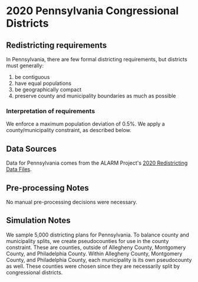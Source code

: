 # 2020 Pennsylvania Congressional Districts

## Redistricting requirements
In Pennsylvania, there are few formal districting requirements, but districts must generally:

1. be contiguous
1. have equal populations
1. be geographically compact
1. preserve county and municipality boundaries as much as possible


### Interpretation of requirements
We enforce a maximum population deviation of 0.5%.
We apply a county/municipality constraint, as described below.

## Data Sources
Data for Pennsylvania comes from the ALARM Project's [2020 Redistricting Data Files](https://alarm-redist.github.io/posts/2021-08-10-census-2020/).

## Pre-processing Notes
No manual pre-processing decisions were necessary.

## Simulation Notes
We sample 5,000 districting plans for Pennsylvania.
To balance county and municipality splits, we create pseudocounties for use in
the county constraint. These are counties, outside of Allegheny County,
Montgomery County, and Philadelphia County. Within Allegheny County, Montgomery
County, and Philadelphia County, each municipality is its own pseudocounty as
well. These counties were chosen since they are necessarily split by
congressional districts.
